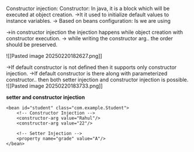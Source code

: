 Constructor injection:
Constructor: In java, it is a block which will be executed at object creation.
->It it used to initialize default values to instance variables.
-> Based on beans configuration: Is we are using 

->in constructor injection the injection happens while object creation with constructor execution.
-> while writing the constructor arg.. the order should be preserved.


![[Pasted image 20250220182627.png]]



->If default constructor is not defined then it supports only constructor injection.
->If default constructor is there along with parameterized constructor.. then both setter injection and constructor injection is possible.
![[Pasted image 20250220183733.png]]

**setter and constructor injection**
```
<bean id="student" class="com.example.Student">
    <!-- Constructor Injection -->
    <constructor-arg value="Rahul"/>
    <constructor-arg value="22"/>
    
    <!-- Setter Injection -->
    <property name="grade" value="A"/>
</bean>
```

